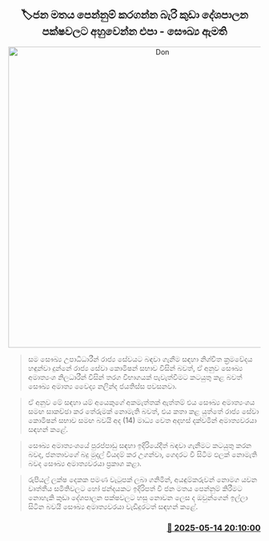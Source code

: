 <p align='center'><b><h2 align='center' title='Don't get caught up in small political parties that cannot reflect public opinion - Health Minister'>🏷ජන මතය පෙන්නුම් කරගන්න බැරි කුඩා දේශපාලන පක්ෂවලට අහුවෙන්න එපා - සෞඛ්‍ය ඇමති</h2></b></p>
<p align='center'><img src='https://helakuru.sgp1.cdn.digitaloceanspaces.com/esana/images/lib/nalinda-jayathissa-katukurunda.jpg' width='600' alt='Don't get caught up in small political parties that cannot reflect public opinion - Health Minister'></p>

> සම සෞඛ්‍ය උපාධිධාරීන් රාජ්‍ය සේවයට බඳවා ගැනීම සඳහා නිශ්චිත ක්‍රමවේදය හඳුන්වා දුන්නේ රාජ්‍ය සේවා ක‍ොමිෂන් සභාව විසින් බවත්, ඒ අනුව සෞඛ්‍ය අමාත්‍යංශ නිලධාරීන් විසින් තරග විභාගයක් පැවැත්වීමට කටයුතු කළ බවත් සෞඛ්‍ය අමාත්‍ය වෛද්‍ය නලින්ද ජයතිස්ස පවසනවා.

> ඒ අනුව මේ සඳහා යම් අයෙකුගේ අකමැත්තක් ඇත්තම් එය සෞඛ්‍ය අමාත්‍යංශය සමඟ සාකච්ඡා කර තේරුමක් නොමැති බවත්, එය කතා කළ යුත්තේ රාජ්‍ය සේවා කොමිෂන් සභාව සමඟ බවයි අද (14) මාධ්‍ය වෙත අදහස් දක්වමින් අමාත්‍යවරයා සඳහන් කළේ.

> සෞඛ්‍ය අමාත්‍යංශයේ පුරප්පාඩු සඳහා ඉදිරියේදීත් බඳවා ගැනීමට කටයුතු කරන බවද, ජනතාවගේ බදු මුදල් වියදම් කර උගන්වා, ගෙදරට වී සිටීම ඵලක් නොමැති බවද සෞඛ්‍ය අමාත්‍යවරයා ප්‍රකාශ කළා.

> රුපියල් ලක්ෂ දෙකක පමණ වැටුපක් ලබා ගනිමින්, අයඳුම්කරුවන් නොමග යවන ‍වෘත්තීය සමිතිවලට හෝ ඡන්දයකට ඉදිරිපත් වී ජන මතය පෙන්නුම් කිරීමට නොහැකි කුඩා දේශපාලන පක්ෂවලට හසු නොවන ලෙස ද ඔවුන්ගෙන් ඉල්ලා සිටින බවයි සෞඛ්‍ය අමාත්‍යවරයා වැඩිදුරටත් සඳහන් කළේ.



<h3 align='right'><a href='https://www.helakuru.lk/esana/p/110081/'>📅 2025-05-14 20:10:00</a></h3>
